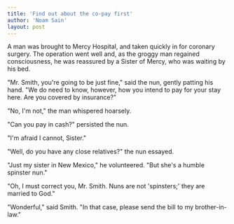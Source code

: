 ```yaml
---
title: 'Find out about the co-pay first'
author: 'Noam Sain'
layout: post
---
```


A man was brought to Mercy Hospital, and taken quickly in for coronary surgery. The operation went well and, as the groggy man regained consciousness, he was reassured by a Sister of Mercy, who was waiting by his bed.

"Mr. Smith, you're going to be just fine," said the nun, gently patting his hand. "We do need to know, however, how you intend to pay for your stay here. Are you covered by insurance?"

"No, I'm not," the man whispered hoarsely.

"Can you pay in cash?" persisted the nun.

"I'm afraid I cannot, Sister."

"Well, do you have any close relatives?" the nun essayed.

"Just my sister in New Mexico," he volunteered. "But she's a humble spinster nun."

"Oh, I must correct you, Mr. Smith. Nuns are not 'spinsters;' they are married to God."

"Wonderful," said Smith. "In that case, please send the bill to my brother-in-law."
